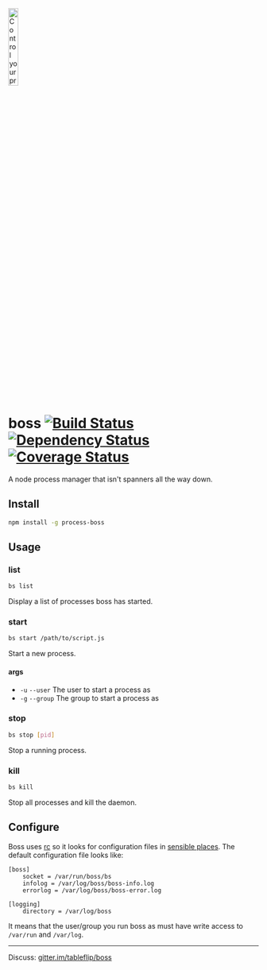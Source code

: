 <img src="https://raw.github.com/tableflip/boss/master/img/boss.png" alt="Control your processes like a boss" width="20%"/>

boss [![Build Status](https://travis-ci.org/tableflip/boss.svg)](https://travis-ci.org/tableflip/boss) [![Dependency Status](https://david-dm.org/tableflip/boss.svg?theme=shields.io)](https://david-dm.org/tableflip/boss) [![Coverage Status](https://img.shields.io/coveralls/tableflip/boss/master.svg)](https://coveralls.io/r/tableflip/boss)
====

A node process manager that isn't spanners all the way down.

Install
---

```sh
npm install -g process-boss
```

Usage
---

### list

```sh
bs list
```

Display a list of processes boss has started.

### start

```sh
bs start /path/to/script.js
```

Start a new process.

#### args

- `-u` `--user` The user to start a process as
- `-g` `--group` The group to start a process as

### stop

```sh
bs stop [pid]
```

Stop a running process.

### kill

```sh
bs kill
```

Stop all processes and kill the daemon.

Configure
---

Boss uses [rc](https://www.npmjs.org/package/rc) so it looks for configuration files in [sensible places](https://github.com/dominictarr/rc#standards). The default configuration file looks like:

```
[boss]
	socket = /var/run/boss/bs
	infolog = /var/log/boss/boss-info.log
	errorlog = /var/log/boss/boss-error.log

[logging]
	directory = /var/log/boss
```

It means that the user/group you run boss as must have write access to `/var/run` and `/var/log`.

* * *

Discuss: [gitter.im/tableflip/boss](https://gitter.im/tableflip/boss)
